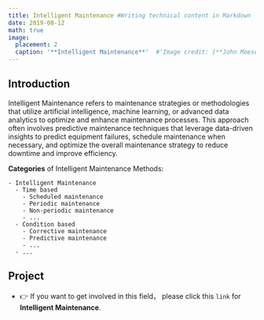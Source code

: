 ```yaml
---
title: Intelligent Maintenance #Writing technical content in Markdown
date: 2019-08-12
math: true
image:
  placement: 2
  caption: '**Intelligent Maintenance**'  #'Image credit: [**John Moeses Bauan**](https://unsplash.com/photos/OGZtQF8iC0g)'
---
```




## **Introduction**
Intelligent Maintenance refers to maintenance strategies or methodologies that utilize artificial intelligence, machine learning, or advanced data analytics to optimize and enhance maintenance processes. This approach often involves predictive maintenance techniques that leverage data-driven insights to predict equipment failures, schedule maintenance when necessary, and optimize the overall maintenance strategy to reduce downtime and improve efficiency.

**Categories** of Intelligent Maintenance Methods:
```markmap
- Intelligent Maintenance
  - Time based
    - Scheduled maintenance
    - Periodic maintenance
    - Non-periodic maintenance
    - ...
  - Condition based
    - Corrective maintenance
    - Predictive maintenance
    - ...
  - ...
```

## **Project**
- 👉 If you want to get involved in this field， please click this `link` for **Intelligent Maintenance**.